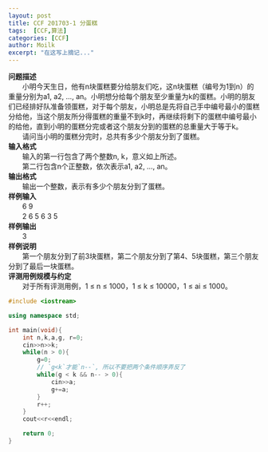 ```yaml
---
layout: post
title: CCF 201703-1 分蛋糕
tags:  [CCF,算法]
categories: [CCF]
author: Moilk
excerpt: "在这写上摘记..."
---
```


**问题描述**  
　　小明今天生日，他有n块蛋糕要分给朋友们吃，这n块蛋糕（编号为1到n）的重量分别为a1, a2, …, an。小明想分给每个朋友至少重量为k的蛋糕。小明的朋友们已经排好队准备领蛋糕，对于每个朋友，小明总是先将自己手中编号最小的蛋糕分给他，当这个朋友所分得蛋糕的重量不到k时，再继续将剩下的蛋糕中编号最小的给他，直到小明的蛋糕分完或者这个朋友分到的蛋糕的总重量大于等于k。  
　　请问当小明的蛋糕分完时，总共有多少个朋友分到了蛋糕。  
**输入格式**  
　　输入的第一行包含了两个整数n, k，意义如上所述。  
　　第二行包含n个正整数，依次表示a1, a2, …, an。  
**输出格式**  
　　输出一个整数，表示有多少个朋友分到了蛋糕。  
**样例输入**  
　　6 9  
　　2 6 5 6 3 5  
**样例输出**  
　　3  
**样例说明**  
　　第一个朋友分到了前3块蛋糕，第二个朋友分到了第4、5块蛋糕，第三个朋友分到了最后一块蛋糕。  
**评测用例规模与约定**  
　　对于所有评测用例，1 ≤ n ≤ 1000，1 ≤ k ≤ 10000，1 ≤ ai ≤ 1000。  

```cpp
#include <iostream>

using namespace std;

int main(void){
	int n,k,a,g, r=0;
	cin>>n>>k;
	while(n > 0){
		g=0;
		// `g<k`才能`n--`, 所以不要把两个条件顺序弄反了
		while(g < k && n-- > 0){
			cin>>a;
			g+=a;
		}
		r++;
	}
	cout<<r<<endl;

	return 0;
}
```